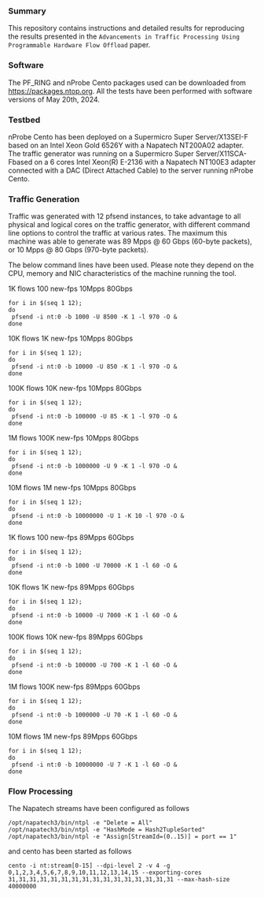 ### Summary
This repository contains instructions and detailed results for reproducing the results presented in the `Advancements in Traffic Processing Using Programmable Hardware Flow Offload` paper.

### Software
The PF_RING and nProbe Cento packages used can be downloaded from https://packages.ntop.org. 
All the tests have been performed with software versions of May 20th, 2024.

### Testbed
nProbe Cento has been deployed on a Supermicro Super Server/X13SEI-F based on an Intel Xeon Gold 6526Y with a Napatech NT200A02 adapter.
The traffic generator was running on a Supermicro Super Server/X11SCA-Fbased on a 6 cores Intel Xeon(R) E-2136 with a Napatech NT100E3 adapter connected with a DAC (Direct Attached Cable) to the server running nProbe Cento.

### Traffic Generation
Traffic was generated with 12 pfsend instances, to take advantage to all physical and logical cores on the traffic generator, with different command line options to control the traffic at various rates. The maximum this machine was able to generate was 89 Mpps @ 60 Gbps (60-byte packets), or 10 Mpps @ 80 Gbps  (970-byte packets).

The below command lines have been used. Please note they depend on the CPU, memory and NIC characteristics of the machine running the tool.

1K flows 100 new-fps 10Mpps 80Gbps

```
for i in $(seq 1 12);
do
 pfsend -i nt:0 -b 1000 -U 8500 -K 1 -l 970 -O &
done
```

10K flows 1K new-fps 10Mpps 80Gbps

```
for i in $(seq 1 12);
do
 pfsend -i nt:0 -b 10000 -U 850 -K 1 -l 970 -O &
done
```

100K flows 10K new-fps 10Mpps 80Gbps

```
for i in $(seq 1 12);
do
 pfsend -i nt:0 -b 100000 -U 85 -K 1 -l 970 -O &
done
```

1M flows 100K new-fps 10Mpps 80Gbps

```
for i in $(seq 1 12);
do
 pfsend -i nt:0 -b 1000000 -U 9 -K 1 -l 970 -O &
done
```

10M flows 1M new-fps 10Mpps 80Gbps

```
for i in $(seq 1 12);
do
 pfsend -i nt:0 -b 10000000 -U 1 -K 10 -l 970 -O &
done
```

1K flows 100 new-fps 89Mpps 60Gbps

```
for i in $(seq 1 12);
do
 pfsend -i nt:0 -b 1000 -U 70000 -K 1 -l 60 -O &
done
```

10K flows 1K new-fps 89Mpps 60Gbps

```
for i in $(seq 1 12);
do
 pfsend -i nt:0 -b 10000 -U 7000 -K 1 -l 60 -O &
done
```

100K flows 10K new-fps 89Mpps 60Gbps

```
for i in $(seq 1 12);
do
 pfsend -i nt:0 -b 100000 -U 700 -K 1 -l 60 -O &
done
```

1M flows 100K new-fps 89Mpps 60Gbps

```
for i in $(seq 1 12);
do
 pfsend -i nt:0 -b 1000000 -U 70 -K 1 -l 60 -O &
done
```

10M flows 1M new-fps 89Mpps 60Gbps

```
for i in $(seq 1 12);
do
 pfsend -i nt:0 -b 10000000 -U 7 -K 1 -l 60 -O &
done
```

### Flow Processing

The Napatech streams have been configured as follows
```
/opt/napatech3/bin/ntpl -e "Delete = All"
/opt/napatech3/bin/ntpl -e "HashMode = Hash2TupleSorted"
/opt/napatech3/bin/ntpl -e "Assign[StreamId=(0..15)] = port == 1"
```

and cento has been started as follows
```
cento -i nt:stream[0-15] --dpi-level 2 -v 4 -g 0,1,2,3,4,5,6,7,8,9,10,11,12,13,14,15 --exporting-cores 31,31,31,31,31,31,31,31,31,31,31,31,31,31,31,31 --max-hash-size 40000000

```
